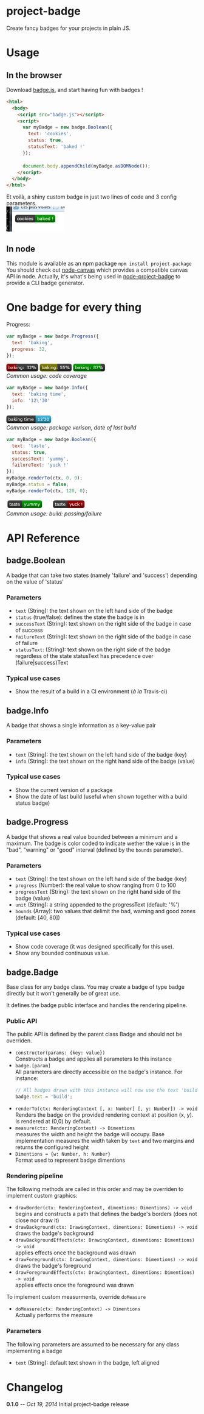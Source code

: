 project-badge
=============

Create fancy badges for your projects in plain JS.

# Usage

## In the browser
Download [badge.js](https://raw.githubusercontent.com/hmil/project-badge/master/dist/badge.js), and start having fun with badges !

```html
<html>
  <body>
    <script src="badge.js"></script>
    <script>
      var myBadge = new badge.Boolean({
        text: 'cookies',
        status: true,
        statusText: 'baked !'
      });
      
      document.body.appendChild(myBadge.asDOMNode());
    </script>
  </body>
</html>
```
Et voilà, a shiny custom badge in just two lines of code and 3 config parameters.  
![Le wild badge appears in the browser](https://raw.githubusercontent.com/hmil/project-badge/master/images/badge_in_browser.png)

## In node
This module is available as an npm package `npm install project-package`  
You should check out [node-canvas](https://github.com/Automattic/node-canvas) which provides a compatible canvas API in node.
Actually, it's what's being used in [node-project-badge](https://github.com/hmil/node-project-badge) to provide a CLI badge generator.

# One badge for every thing

Progress:
```javascript
var myBadge = new badge.Progress({
  text: 'baking',
  progress: 32,
});
```
![Progress badge 32%](https://raw.githubusercontent.com/hmil/project-badge/master/images/baking32.png) ![Progress badge 55%](https://raw.githubusercontent.com/hmil/project-badge/master/images/baking55.png) ![Progress badge 87%](https://raw.githubusercontent.com/hmil/project-badge/master/images/baking87.png)  
*Common usage: code coverage*

```javascript
var myBadge = new badge.Info({
  text: 'baking time',
  info: '12\'30'
});
```
![Info badge](https://raw.githubusercontent.com/hmil/project-badge/master/images/baking_time.png)  
*Common usage: package verison, date of last build*

```javascript
var myBadge = new badge.Boolean({
  text: 'taste',
  status: true,
  successText: 'yummy',
  failureText: 'yuck !'
});
myBadge.renderTo(ctx, 0, 0);
myBadge.status = false;
myBadge.renderTo(ctx, 120, 0);
```
![Boolean badge](https://raw.githubusercontent.com/hmil/project-badge/master/images/taste.png)  
*Common usage: build: passing/failure*

# API Reference

## badge.Boolean

A badge that can take two states (namely 'failure' and 'success') depending
on the value of 'status'

### Parameters
- `text` (String): the text shown on the left hand side of the badge
- `status` (true/false): defines the state the badge is in
- `successText` (String): text shown on the right side of the badge in case of success
- `failureText` (String): text shown on the right side of the badge in case of failure
- `statusText`: (String): text shown on the right side of the badge regardless of the state
statusText has precedence over (failure|success)Text

### Typical use cases
- Show the result of a build in a CI environment (*à la* Travis-ci)


## badge.Info

A badge that shows a single information as a key-value pair

### Parameters
- `text` (String): the text shown on the left hand side of the badge (key)
- `info` (String): the text shown on the right hand side of the badge (value)

### Typical use cases
- Show the current version of a package
- Show the date of last build (useful when shown together with a build status badge)


## badge.Progress

A badge that shows a real value bounded between a minimum and a maximum.
The badge is color coded to indicate wether the value is in the "bad", "warning"
or "good" interval (defined by the `bounds` parameter).

### Parameters
- `text` (String): the text shown on the left hand side of the badge (key)
- `progress` (Number): the real value to show ranging from 0 to 100
- `progressText` (String): the text shown on the right hand side of the badge (value)
- `unit` (String): a string appended to the progressText (default: '%')
- `bounds` (Array): two values that delimit the bad, warning and good zones (default: [40, 80])

### Typical use cases
- Show code coverage (it was designed specifically for this use).
- Show any bounded continuous value.


## badge.Badge

Base class for any badge class. You may create a badge of type badge directly but
it won't generally be of great use.

It defines the badge public interface and handles the rendering pipeline. 

### Public API
The public API is defined by the parent class Badge and should not be overriden.
- `constructor(params: {key: value})`  
  Constructs a badge and applies all parameters to this instance
- `badge.[param]`  
  All parameters are directly accessible on the badge's instance. For instance:
  ```javascript
  // All badges drawn with this instance will now use the text 'build'
  badge.text = 'build';
  ```
- `renderTo(ctx: RenderingContext [, x: Number] [, y: Number]) -> void`  
  Renders the badge on the provided rendering context at position (x, y).
  Is rendered at (0,0) by default.
- `measure(ctx: RenderingContext) -> Dimentions`  
  measures the width and height the badge will occupy. Base implementation measures
  the width taken by `text` and two margins and returns the configured height
- `Dimentions = {w: Number, h: Number}`  
  Format used to represent badge dimentions

### Rendering pipeline 
The following methods are called in this order and may be overriden to implement custom graphics:

- `drawBorder(ctx: RenderingContext, dimentions: Dimentions) -> void`  
  begins and constructs a path that defines the badge's borders (does not close nor draw it)
- `drawBackground(ctx: DrawingContext, dimentions: Dimentions) -> void`  
  draws the badge's background
- `drawBackgroundEffects(ctx: DrawingContext, dimentions: Dimentions) -> void`  
  applies effects once the background was drawn
- `drawForeground(ctx: DrawingContext, dimentions: Dimentions) -> void`  
  draws the badge's foreground
- `drawForegroundEffects(ctx: DrawingContext, dimentions: Dimentions) -> void`  
  applies effects once the foreground was drawn

To implement custom measurments, override `doMeasure`
- `doMeasure(ctx: RenderingContext) -> Dimentions`  
  Actually performs the measure


### Parameters
The following parameters are assumed to be necessary for any class implementing a badge
- `text` (String): default text shown in the badge, left aligned


# Changelog

**0.1.0** -- *Oct 19, 2014*
Initial project-badge release